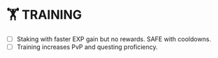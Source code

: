 # 🏋 TRAINING

* [ ] Staking with faster EXP gain but no rewards. SAFE with cooldowns.
* [ ] Training increases PvP and questing proficiency.
